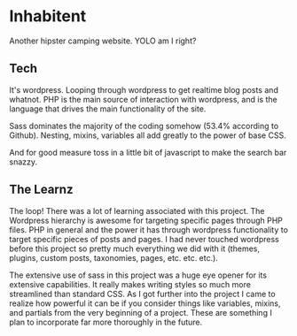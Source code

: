 # Inhabitent

Another hipster camping website. YOLO am I right?

## Tech

It's wordpress. Looping through wordpress to get realtime blog posts and whatnot. PHP is the main source of interaction with wordpress, and is the language that drives the main functionality of the site. 

Sass dominates the majority of the coding somehow (53.4% according to Github). Nesting, mixins, variables all add greatly to the power of base CSS.

And for good measure toss in a little bit of javascript to make the search bar snazzy.

## The Learnz

The loop! There was a lot of learning associated with this project. The Wordpress hierarchy is awesome for targeting specific pages through PHP files. PHP in general and the power it has through wordpress functionality to target specific pieces of posts and pages. I had never touched wordpress before this project so pretty much everything we did with it (themes, plugins, custom posts, taxonomies, pages, etc. etc. etc.).

The extensive use of sass in this project was a huge eye opener for its extensive capabilities. It really makes writing styles so much more streamlined than standard CSS. As I got further into the project I came to realize how powerful it can be if you consider things like variables, mixins, and partials from the very beginning of a project. These are something I plan to incorporate far more thoroughly in the future.